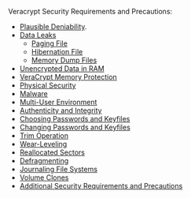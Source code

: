 <p>Veracrypt Security Requirements and Precautions:</p>
  
<ul>
<li><a href="https://veracrypt.fr/en/Plausible%20Deniability.html">Plausible Deniability</a>.</li>
<li><a href="https://veracrypt.fr/en/Data%20Leaks.html">Data Leaks</a>
<ul>
<li><a href="https://veracrypt.fr/en/Paging%20File.html">Paging File</a></li>
<li><a href="https://veracrypt.fr/en/Hibernation%20File.html">Hibernation File</a></li>
<li><a href="https://veracrypt.fr/en/Memory%20Dump%20Files.html">Memory Dump Files</a></li>
</ul>
<li><a href="https://veracrypt.fr/en/Unencrypted%20Data%20in%20RAM.html">Unencrypted Data in RAM</a></li>
<li><a href="https://veracrypt.fr/en/VeraCrypt%20Memory%20Protection.html">VeraCrypt Memory Protection</a></li>
<li><a href="https://veracrypt.fr/en/Physical%20Security.html">Physical Security</a></li>
<li><a href="https://veracrypt.fr/en/Malware.html">Malware</a></li>
<li><a href="https://veracrypt.fr/en/Multi-User%20Environment.html">Multi-User Environment</a></li>
<li><a href="https://veracrypt.fr/en/Authenticity%20and%20Integrity.html">Authenticity and Integrity</a></li>
<li><a href="https://veracrypt.fr/en/Choosing%20Passwords%20and%20Keyfiles.html">Choosing Passwords and Keyfiles</a></li>
<li><a href="https://veracrypt.fr/en/Changing%20Passwords%20and%20Keyfiles.html">Changing Passwords and Keyfiles</a></li>
<li><a href="https://veracrypt.fr/en/Trim%20Operation.html">Trim Operation</a></li>
<li><a href="https://veracrypt.fr/en/Wear-Leveling.html">Wear-Leveling</a></li>
<li><a href=https://veracrypt.fr/en/Reallocated%20Sectors.html">Reallocated Sectors</a></li>
<li><a href=https://veracrypt.fr/en/Defragmenting.html">Defragmenting</a></li>
<li><a href="https://veracrypt.fr/en/Journaling%20File%20Systems.html">Journaling File Systems</a></li>
<li><a href="https://veracrypt.fr/en/Volume%20Clones.html">Volume Clones</a></li>
<li><a href="https://veracrypt.fr/en/Additional%20Security%20Requirements%20and%20Precautions.html">Additional Security Requirements and Precautions</a></li>
</ul>
